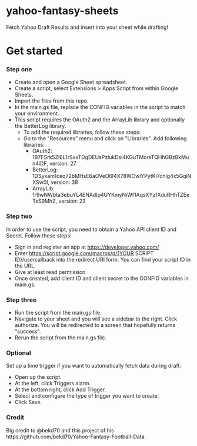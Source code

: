 # yahoo-fantasy-sheets
Fetch Yahoo Draft Results and insert into your sheet while drafting!

<h1>Get started</h1>

<h3>Step one</h3>

- Create and open a Google Sheet spreadsheet.
- Create a script, select Extensions > Apps Script from within Google Sheets.
- Import the files from this repo.
- In the main.gs file, replace the CONFIG variables in the script to match your environment.
- This script requires the OAuth2 and the ArrayLib library and optionally the BetterLog library.
  - To add the required libraries, follow these steps:
  - Go to the "Resources" menu and click on "Libraries". Add following libraries:
    - OAuth2: 1B7FSrk5Zi6L1rSxxTDgDEUsPzlukDsi4KGuTMorsTQHhGBzBkMun4iDF, version: 27
    - BetterLog: 1DSyxam1ceq72bMHsE6aOVeOl94X78WCwiYPytKi7chlg4x5GqiNXSw0l, version: 38
    - ArrayLib: 1r9wNWbta3ebuYL4ENAdIp4UYKmyNiWf1AqsXYzfXduRHhTZEeTxS9MhZ, version: 23

<h3>Step two</h3>
In order to use the script, you need to obtain a Yahoo API client ID and Secret. Follow these steps:

- Sign in and register an app at https://developer.yahoo.com/
- Enter https://script.google.com/macros/d/{YOUR SCRIPT ID}/usercallback into the redirect URI form. You can find your script ID in the URL.
- Give at least read permission.
- Once created, add client ID and client secret to the CONFIG variables in main.gs.

<h3>Step three</h3>

- Run the script from the main.gs file.
- Navigate to your sheet and you will see a sidebar to the right. Click authorize. You will be redirected to a screen that hopefully returns "success".
- Rerun the script from the main.gs file.

<h3>Optional</h3>
Set up a time trigger if you want to automatically fetch data during draft:

- Open up the script.
- At the left, click Triggers alarm.
- At the bottom right, click Add Trigger.
- Select and configure the type of trigger you want to create.
- Click Save.

<h3>Credit</h3>
Big credit to @bekd70 and this project of his https://github.com/bekd70/Yahoo-Fantasy-Football-Data.
